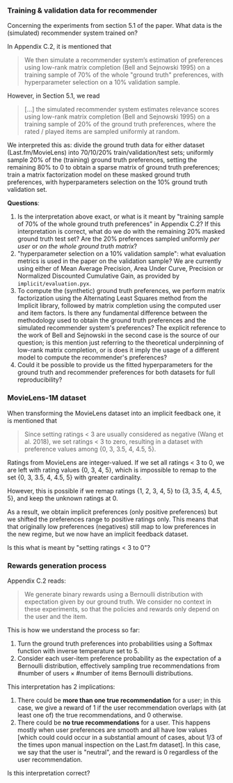 ### Training & validation data for recommender

Concerning the experiments from section 5.1 of the paper.
What data is the (simulated) recommender system trained on?

In Appendix C.2, it is mentioned that

> We then simulate a recommender system’s estimation of preferences 
> using low-rank matrix completion (Bell and Sejnowski 1995) on a 
> training sample of 70% of the whole "ground truth" preferences, 
> with hyperparameter selection on a 10% validation sample.

However, in Section 5.1, we read

>  [...] the simulated recommender system estimates relevance 
>  scores using low-rank matrix completion (Bell and Sejnowski 
>  1995) on a training sample of 20% of the ground truth
>  preferences, where the rated / played items are sampled
>  uniformly at random. 

We interpreted this as: divide the ground truth data for either 
dataset (Last.fm\/MovieLens) into 70/10/20% train/validation/test 
sets; uniformly sample 20% of the (training) ground truth 
preferences, setting the remaining 80% to 0 to obtain a sparse 
matrix of ground truth preferences; train a matrix factorization 
model on these masked ground truth preferences, with hyperparameters 
selection on the 10% ground truth validation set.

**Questions**:
1. Is the interpretation above exact, or what is it meant by 
   "training sample of 70% of the whole ground truth preferences" 
   in Appendix C.2? 
   If this interpretation is correct, what do we 
   do with the remaining 20% masked ground truth test set?
   Are the 20% preferences sampled uniformly *per user* or *on the 
   whole ground truth matrix*?
3. "hyperparameter selection on a 10% validation sample": what 
   evaluation metrics is used in the paper on the validation 
   sample? We are currently using either of Mean Average Precision, 
   Area Under Curve, Precision or Normalized Discounted Cumulative 
   Gain, as provided by `implicit/evaluation.pyx`.
4. To compute the (synthetic) ground truth preferences, we perform 
   matrix factorization using the Alternating Least Squares method 
   from the Implicit library, followed by matrix completion using 
   the computed user and item factors.
   Is there any fundamental difference between the methodology used 
   to obtain the ground truth preferences and the simulated 
   recommender system's preferences? The explicit reference to the 
   work of Bell and Sejnowski in the second case is the source of 
   our question; is this mention just referring to the theoretical 
   underpinning of low-rank matrix completion, or is does it imply 
   the usage of a different model to compute the recommender's 
   preferences?
5. Could it be possible to provide us the fitted hyperparameters 
   for the ground truth and recommender preferences for both 
   datasets for full reproducibility?

### MovieLens-1M dataset

When transforming the MovieLens dataset into an implicit feedback 
one, it is mentioned that

> Since setting ratings < 3 are usually considered as negative 
> (Wang et al. 2018), we set ratings < 3 to zero, resulting in a 
> dataset with preference values among {0, 3, 3.5, 4, 4.5, 5}.

Ratings from MovieLens are integer-valued. If we set all ratings 
< 3 to 0, we are left with rating values {0, 3, 4, 5}, which is 
impossible to remap to the set {0, 3, 3.5, 4, 4.5, 5} with greater 
cardinality.

However, this is possible if we remap ratings {1, 2, 3, 4, 5} to 
{3, 3.5, 4, 4.5, 5}, and keep the unknown ratings at 0. 

As a result, we obtain implicit preferences (only positive 
preferences) but we shifted the preferences range to positive 
ratings only. This means that that originally low preferences 
(negatives) still map to low preferences in the new regime, but we 
now have an implicit feedback dataset.

Is this what is meant by "setting ratings < 3 to 0"?

### Rewards generation process

Appendix C.2 reads:

> We generate binary rewards using a Bernoulli distribution with 
> expectation given by our ground truth. We consider no context in 
> these experiments, so that the policies and rewards only depend 
> on the user and the item.

This is how we understand the process so far:
1. Turn the ground truth preferences into probabilities using a 
   Softmax function with inverse temperature set to 5.
2. Consider each user-item preference probability as the 
   expectation of a Bernoulli distribution, effectively sampling 
   true recommendations from \#number of users $\times$ \#number of items 
   Bernoulli distributions.

This interpretation has 2 implications:
1. There could be **more than one true recommendation** for a user; 
   in this case, we give a reward of 1 if the user recommendation 
   overlaps with (at least one of) the true recommendations, and 0 
   otherwise.
2. There could be **no true recommendations** for a user. This happens 
   mostly when user preferences are smooth and all have low 
   values \[which could could occur in a substantial amount of 
   cases\, about 1/3 of the times upon manual inspection on the 
   Last.fm dataset]. In this case, we say that the user is 
   "neutral", and the reward is 0 regardless of the user 
   recommendation.

Is this interpretation correct?